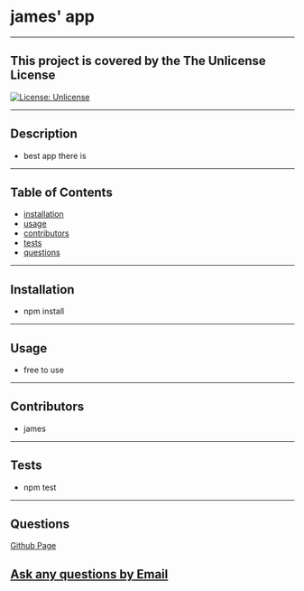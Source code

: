 
# james' app

---

## This project is covered by the The Unlicense License

[![License: Unlicense](https://img.shields.io/badge/license-Unlicense-blue.svg)](http://unlicense.org/)


 
---
## Description

* best app there is

---
## Table of Contents

* [installation](#installation)
* [usage](#usage)
* [contributors](#contributors)
* [tests](#tests)
* [questions](#questions)

---
## Installation

* npm install
---
## Usage

* free to use

---
## Contributors

* james

---
## Tests

* npm test

---
## Questions


[Github Page](https://www.github.com/suedepritch)

[Ask any questions by Email](mailto:james.edward.pritchard@gmail.com)
---
